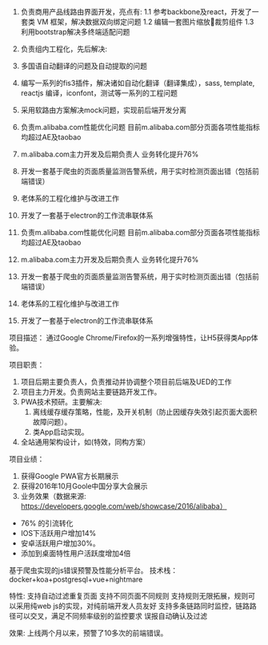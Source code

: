 1. 负责商用产品线路由界面开发，亮点有:
  1.1  参考backbone及react，开发了一套类 VM 框架，解决数据双向绑定问题
  1.2 编辑一套图片缩放裁剪组件
  1.3 利用bootstrap解决多终端适配问题
2. 负责组内工程化，先后解决:
  1. 多国语自动翻译的问题及自动提取的问题
  2. 编写一系列的fis3插件，解决诸如自动化翻译（翻译集成），sass, template,
 reactjs 编译，iconfont，测试等一系列的工程问题
  3. 采用软路由方案解决mock问题，实现前后端开发分离

1. 负责m.alibaba.com性能优化问题
  目前m.alibaba.com部分页面各项性能指标均超过AE及taobao
2. m.alibaba.com主力开发及后期负责人
  业务转化提升76%
3. 开发一套基于爬虫的页面质量监测告警系统，用于实时检测页面出错（包括前端错误）
4. 老体系的工程化维护与改进工作
5. 开发了一套基于electron的工作流串联体系

1. 负责m.alibaba.com性能优化问题
  目前m.alibaba.com部分页面各项性能指标均超过AE及taobao
2. m.alibaba.com主力开发及后期负责人
  业务转化提升76%
3. 开发一套基于爬虫的页面质量监测告警系统，用于实时检测页面出错（包括前端错误）
4. 老体系的工程化维护与改进工作
5. 开发了一套基于electron的工作流串联体系

项目描述：
通过Google Chrome/Firefox的一系列增强特性，让H5获得类App体验。

项目职责：

1. 项目后期主要负责人，负责推动并协调整个项目前后端及UED的工作
2. 项目主力开发。负责网站主要链路开发工作。
3. PWA技术预研。主要解决:
     1. 离线缓存缓存策略，性能，及开关机制（防止因缓存失效引起页面大面积故障问题）。
     2. 类App启动实现。
4. 全站通用架构设计，如(特效，同构方案）
   
项目业绩：
1. 获得Google PWA官方长期展示 
2. 获得2016年10月Goole中国分享大会展示 
3. 业务效果（数据来源: https://developers.google.com/web/showcase/2016/alibaba） 
* 76% 的引流转化 
* IOS下活跃用户增加14% 
* 安卓活跃用户增加30%。 
* 添加到桌面特性用户活跃度增加4倍   

基于爬虫实现的js错误预警及性能分析平台。
技术栈：docker+koa+postgresql+vue+nightmare

特性: 
支持自动过滤重复页面
支持不同页面不同规则
支持规则无限拓展，规则可以采用纯web js的实现，对纯前端开发人员友好
支持多条链路同时监控，链路路径可以交叉，满足不同频率级别的监控要求
误报自动确认及过滤 

效果: 上线两个月以来，预警了10多次的前端错误。

